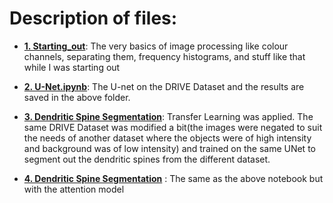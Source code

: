 # **Description of files:**
* **[1. Starting_out](https://github.com/SOUMEE2000/Machine-Learning-Stash/blob/main/Image%20Processing%20Basics/1.%20Starting_out.ipynb)**: The very basics of image processing like colour channels, separating them, frequency histograms, and stuff like that while I was starting out

* **[2. U-Net.ipynb](https://github.com/SOUMEE2000/Machine-Learning-Stash/blob/main/Image%20Processing%20Basics/2.%20U_Net.ipynb)**:
The U-net on the DRIVE Dataset and the results are saved in the above folder.

* **[3. Dendritic Spine Segmentation](https://github.com/SOUMEE2000/Machine-Learning-Stash/blob/main/Image%20Processing%20Basics/3.%20Dendritic_spine_segmentation(U_Net).ipynb)**: Transfer Learning was applied. The same DRIVE Dataset was modified a bit(the images were negated to suit the needs of another dataset where the objects were of high intensity and background was of low intensity) and trained on the same UNet to segment out the dendritic spines from the different dataset.

* **[4. Dendritic Spine Segmentation](https://github.com/SOUMEE2000/Machine-Learning-Stash/blob/main/Image%20Processing%20Basics/4.%20Dendritic_Spine_Segmentation(Attention%20U_Net).ipynb)** : The same as the above notebook but with the attention model
